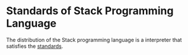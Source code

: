 # Standards of Stack Programming Language
The distribution of the Stack programming language is a interpreter that satisfies the [standards](STANDARD.md).

